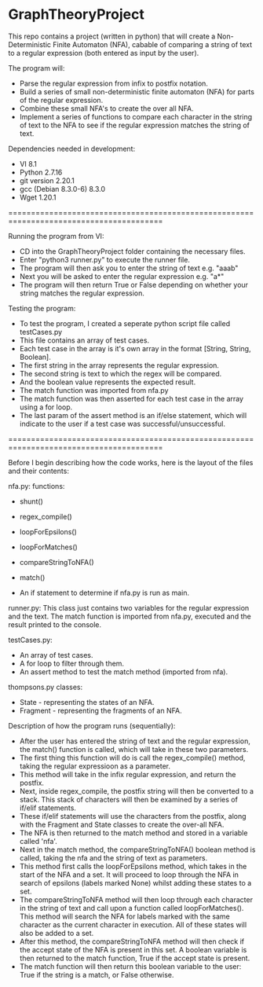 # GraphTheoryProject 

This repo contains a project (written in python) that will create a Non-Deterministic Finite Automaton (NFA),
 cabable of comparing a string of text to a regular expression (both entered as input by the user).

The program will:
- Parse the regular expression from infix to postfix notation.
- Build a series of small non-deterministic finite automaton (NFA) for parts of the regular expression.
- Combine these small NFA's to create the over all NFA.
- Implement a series of functions to compare each character in the string of text to the NFA to see if the regular expression matches the string of text.

Dependencies needed in development:
- VI 8.1
- Python 2.7.16
- git version 2.20.1
- gcc (Debian 8.3.0-6) 8.3.0
- Wget 1.20.1

========================================================================================

Running the program from VI:
- CD into the GraphTheoryProject folder containing the necessary files.
- Enter "python3 runner.py" to execute the runner file.
- The program will then ask you to enter the string of text e.g. "aaab"
- Next you will be asked to enter the regular expression e.g. "a*"
- The program will then return True or False depending on whether your string matches 
the regular expression. 

Testing the program:
- To test the program, I created a seperate python script file called testCases.py
- This file contains an array of test cases.
- Each test case in the array is it's own array in the format [String, String, Boolean].
- The first string in the array represents the regular expression.
- The second string is text to which the regex will be compared.
- And the boolean value represents the expected result.
- The match function was imported from nfa.py
- The match function was then asserted for each test case in the array using a for loop.
- The last param of the assert method is an if/else statement, 
which will indicate to the user if a test case was successful/unsuccessful.

========================================================================================

Before I begin describing how the code works, here is the layout of the files and their contents:

nfa.py:
functions:
- shunt()
- regex_compile()
- loopForEpsilons()
- loopForMatches()
- compareStringToNFA()
- match()

- An if statement to determine if nfa.py is run as main.

runner.py:
This class just contains two variables for the regular expression and the text.
The match function is imported from nfa.py, executed and the result printed to the console.

testCases.py:
- An array of test cases.
- A for loop to filter through them.
- An assert method to test the match method (imported from nfa).

thompsons.py
classes:
- State - representing the states of an NFA.
- Fragment - representing the fragments of an NFA.


Description of how the program runs (sequentially):

- After the user has entered the string of text and the regular expression,
the match() function is called, which will take in these two parameters.
- The first thing this function will do is call the regex_compile() method,
taking the regular expressioon as a parameter. 
- This method will take in the infix regular expression, and return the postfix. 
- Next, inside regex_compile, the postfix string will then be converted to a stack.
This stack of characters will then be examined by a series of if/elif statements.
- These if/elif statements will use the characters from the postfix, along with the
 Fragment and State classes to create the over-all NFA. 
- The NFA is then returned to the match method and stored in a variable called 'nfa'.
- Next in the match method, the compareStringToNFA() boolean method is called, taking
the nfa and the string of text as parameters.
- This method first calls the loopForEpsilons method, which takes in the start of the NFA
and a set. It will proceed to loop through the NFA in search of epsilons (labels marked None)
whilst adding these states to a set.
- The compareStringToNFA method will then loop through each character in the string of
text and call upon a function called loopForMatches(). This method will search the NFA
for labels marked with the same character as the current character in execution.
All of these states will also be added to a set.
- After this method, the compareStringToNFA method will then check if the accept state
of the NFA is present in this set. A boolean variable is then returned to the match function,
True if the accept state is present.
- The match function will then return this boolean variable to the user: True if the string is a
match, or False otherwise.


